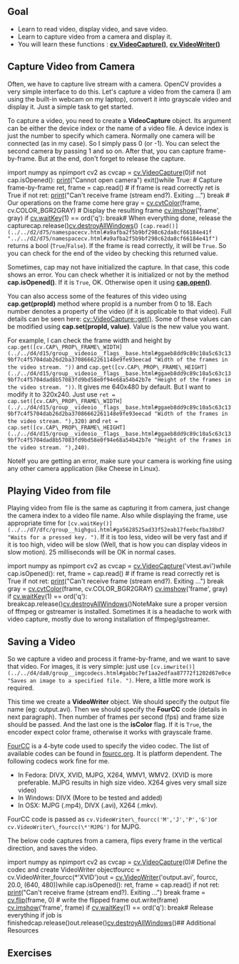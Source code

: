 
## Goal

* Learn to read video, display video, and save video.
* Learn to capture video from a camera and display it.
* You will learn these functions : **[cv.VideoCapture()](../../d8/dfe/classcv_1_1VideoCapture.html "Class for video capturing from video files, image sequences or cameras. ")**, **[cv.VideoWriter()](../../dd/d9e/classcv_1_1VideoWriter.html "Video writer class. ")**

## Capture Video from Camera

Often, we have to capture live stream with a camera. OpenCV provides a very simple interface to do this. Let's capture a video from the camera (I am using the built-in webcam on my laptop), convert it into grayscale video and display it. Just a simple task to get started.

To capture a video, you need to create a **VideoCapture** object. Its argument can be either the device index or the name of a video file. A device index is just the number to specify which camera. Normally one camera will be connected (as in my case). So I simply pass 0 (or -1). You can select the second camera by passing 1 and so on. After that, you can capture frame-by-frame. But at the end, don't forget to release the capture. 

import numpy as npimport cv2 as cvcap = [cv.VideoCapture](../../d8/dfe/classcv_1_1VideoCapture.html "../../d8/dfe/classcv_1_1VideoCapture.html")(0)if not cap.isOpened(): [print](../../df/d57/namespacecv_1_1dnn.html#a43417dcaeb3c1e2a09b9d948e234c366 "../../df/d57/namespacecv_1_1dnn.html#a43417dcaeb3c1e2a09b9d948e234c366")("Cannot open camera") exit()while True: # Capture frame-by-frame ret, frame = cap.read() # if frame is read correctly ret is True if not ret: [print](../../df/d57/namespacecv_1_1dnn.html#a43417dcaeb3c1e2a09b9d948e234c366 "../../df/d57/namespacecv_1_1dnn.html#a43417dcaeb3c1e2a09b9d948e234c366")("Can't receive frame (stream end?). Exiting ...") break # Our operations on the frame come here gray = [cv.cvtColor](../../d8/d01/group__imgproc__color__conversions.html#ga397ae87e1288a81d2363b61574eb8cab "../../d8/d01/group__imgproc__color__conversions.html#ga397ae87e1288a81d2363b61574eb8cab")(frame, cv.COLOR\_BGR2GRAY) # Display the resulting frame [cv.imshow](../../df/d24/group__highgui__opengl.html#gaae7e90aa3415c68dba22a5ff2cefc25d "../../df/d24/group__highgui__opengl.html#gaae7e90aa3415c68dba22a5ff2cefc25d")('frame', gray) if [cv.waitKey](../../d7/dfc/group__highgui.html#ga5628525ad33f52eab17feebcfba38bd7 "../../d7/dfc/group__highgui.html#ga5628525ad33f52eab17feebcfba38bd7")(1) == ord('q'): break# When everything done, release the capturecap.release()[cv.destroyAllWindows](../../d7/dfc/group__highgui.html#ga6b7fc1c1a8960438156912027b38f481 "../../d7/dfc/group__highgui.html#ga6b7fc1c1a8960438156912027b38f481")() `[cap.read()](../../d2/d75/namespacecv.html#a9afba2f5b9bf298c62da8cf66184e41f "../../d2/d75/namespacecv.html#a9afba2f5b9bf298c62da8cf66184e41f")` returns a bool (`True`/`False`). If the frame is read correctly, it will be `True`. So you can check for the end of the video by checking this returned value.

Sometimes, cap may not have initialized the capture. In that case, this code shows an error. You can check whether it is initialized or not by the method **cap.isOpened()**. If it is `True`, OK. Otherwise open it using **[cap.open()](../../d6/dee/group__hdf5.html#ga243d7e303690af3c5c3686ca5785205e "Open or create hdf5 file. ")**.

You can also access some of the features of this video using **cap.get(propId)** method where propId is a number from 0 to 18. Each number denotes a property of the video (if it is applicable to that video). Full details can be seen here: [cv::VideoCapture::get()](../../d8/dfe/classcv_1_1VideoCapture.html#aa6480e6972ef4c00d74814ec841a2939 "Returns the specified VideoCapture property. "). Some of these values can be modified using **cap.set(propId, value)**. Value is the new value you want.

For example, I can check the frame width and height by `cap.get([cv.CAP\_PROP\_FRAME\_WIDTH](../../d4/d15/group__videoio__flags__base.html#ggaeb8dd9c89c10a5c63c139bf7c4f5704dab26d2ba37086662261148e9fe93eecad "Width of the frames in the video stream. "))` and `cap.get([cv.CAP\_PROP\_FRAME\_HEIGHT](../../d4/d15/group__videoio__flags__base.html#ggaeb8dd9c89c10a5c63c139bf7c4f5704dad8b57083fd9bd58e0f94e68a54b42b7e "Height of the frames in the video stream. "))`. It gives me 640x480 by default. But I want to modify it to 320x240. Just use `ret = cap.set([cv.CAP\_PROP\_FRAME\_WIDTH](../../d4/d15/group__videoio__flags__base.html#ggaeb8dd9c89c10a5c63c139bf7c4f5704dab26d2ba37086662261148e9fe93eecad "Width of the frames in the video stream. "),320)` and `ret = cap.set([cv.CAP\_PROP\_FRAME\_HEIGHT](../../d4/d15/group__videoio__flags__base.html#ggaeb8dd9c89c10a5c63c139bf7c4f5704dad8b57083fd9bd58e0f94e68a54b42b7e "Height of the frames in the video stream. "),240)`.

NoteIf you are getting an error, make sure your camera is working fine using any other camera application (like Cheese in Linux).
## Playing Video from file

Playing video from file is the same as capturing it from camera, just change the camera index to a video file name. Also while displaying the frame, use appropriate time for `[cv.waitKey()](../../d7/dfc/group__highgui.html#ga5628525ad33f52eab17feebcfba38bd7 "Waits for a pressed key. ")`. If it is too less, video will be very fast and if it is too high, video will be slow (Well, that is how you can display videos in slow motion). 25 milliseconds will be OK in normal cases. 

import numpy as npimport cv2 as cvcap = [cv.VideoCapture](../../d8/dfe/classcv_1_1VideoCapture.html "../../d8/dfe/classcv_1_1VideoCapture.html")('vtest.avi')while cap.isOpened(): ret, frame = cap.read() # if frame is read correctly ret is True if not ret: [print](../../df/d57/namespacecv_1_1dnn.html#a43417dcaeb3c1e2a09b9d948e234c366 "../../df/d57/namespacecv_1_1dnn.html#a43417dcaeb3c1e2a09b9d948e234c366")("Can't receive frame (stream end?). Exiting ...") break gray = [cv.cvtColor](../../d8/d01/group__imgproc__color__conversions.html#ga397ae87e1288a81d2363b61574eb8cab "../../d8/d01/group__imgproc__color__conversions.html#ga397ae87e1288a81d2363b61574eb8cab")(frame, cv.COLOR\_BGR2GRAY) [cv.imshow](../../df/d24/group__highgui__opengl.html#gaae7e90aa3415c68dba22a5ff2cefc25d "../../df/d24/group__highgui__opengl.html#gaae7e90aa3415c68dba22a5ff2cefc25d")('frame', gray) if [cv.waitKey](../../d7/dfc/group__highgui.html#ga5628525ad33f52eab17feebcfba38bd7 "../../d7/dfc/group__highgui.html#ga5628525ad33f52eab17feebcfba38bd7")(1) == ord('q'): breakcap.release()[cv.destroyAllWindows](../../d7/dfc/group__highgui.html#ga6b7fc1c1a8960438156912027b38f481 "../../d7/dfc/group__highgui.html#ga6b7fc1c1a8960438156912027b38f481")()NoteMake sure a proper version of ffmpeg or gstreamer is installed. Sometimes it is a headache to work with video capture, mostly due to wrong installation of ffmpeg/gstreamer.
## Saving a Video

So we capture a video and process it frame-by-frame, and we want to save that video. For images, it is very simple: just use `[cv.imwrite()](../../d4/da8/group__imgcodecs.html#gabbc7ef1aa2edfaa87772f1202d67e0ce "Saves an image to a specified file. ")`. Here, a little more work is required.

This time we create a **VideoWriter** object. We should specify the output file name (eg: output.avi). Then we should specify the **FourCC** code (details in next paragraph). Then number of frames per second (fps) and frame size should be passed. And the last one is the **isColor** flag. If it is `True`, the encoder expect color frame, otherwise it works with grayscale frame.

[FourCC](http://en.wikipedia.org/wiki/FourCC "http://en.wikipedia.org/wiki/FourCC") is a 4-byte code used to specify the video codec. The list of available codes can be found in [fourcc.org](https://fourcc.org/codecs.php "https://fourcc.org/codecs.php"). It is platform dependent. The following codecs work fine for me.

* In Fedora: DIVX, XVID, MJPG, X264, WMV1, WMV2. (XVID is more preferable. MJPG results in high size video. X264 gives very small size video)
* In Windows: DIVX (More to be tested and added)
* In OSX: MJPG (.mp4), DIVX (.avi), X264 (.mkv).

FourCC code is passed as `cv.VideoWriter\_fourcc('M','J','P','G')`or` cv.VideoWriter\_fourcc(\*'MJPG')` for MJPG.

The below code captures from a camera, flips every frame in the vertical direction, and saves the video. 

import numpy as npimport cv2 as cvcap = [cv.VideoCapture](../../d8/dfe/classcv_1_1VideoCapture.html "../../d8/dfe/classcv_1_1VideoCapture.html")(0)# Define the codec and create VideoWriter objectfourcc = cv.VideoWriter\_fourcc(\*'XVID')out = [cv.VideoWriter](../../dd/d9e/classcv_1_1VideoWriter.html "../../dd/d9e/classcv_1_1VideoWriter.html")('output.avi', fourcc, 20.0, (640, 480))while cap.isOpened(): ret, frame = cap.read() if not ret: [print](../../df/d57/namespacecv_1_1dnn.html#a43417dcaeb3c1e2a09b9d948e234c366 "../../df/d57/namespacecv_1_1dnn.html#a43417dcaeb3c1e2a09b9d948e234c366")("Can't receive frame (stream end?). Exiting ...") break frame = [cv.flip](../../d2/de8/group__core__array.html#gaca7be533e3dac7feb70fc60635adf441 "../../d2/de8/group__core__array.html#gaca7be533e3dac7feb70fc60635adf441")(frame, 0) # write the flipped frame out.write(frame) [cv.imshow](../../df/d24/group__highgui__opengl.html#gaae7e90aa3415c68dba22a5ff2cefc25d "../../df/d24/group__highgui__opengl.html#gaae7e90aa3415c68dba22a5ff2cefc25d")('frame', frame) if [cv.waitKey](../../d7/dfc/group__highgui.html#ga5628525ad33f52eab17feebcfba38bd7 "../../d7/dfc/group__highgui.html#ga5628525ad33f52eab17feebcfba38bd7")(1) == ord('q'): break# Release everything if job is finishedcap.release()out.release()[cv.destroyAllWindows](../../d7/dfc/group__highgui.html#ga6b7fc1c1a8960438156912027b38f481 "../../d7/dfc/group__highgui.html#ga6b7fc1c1a8960438156912027b38f481")()## Additional Resources

## Exercises

